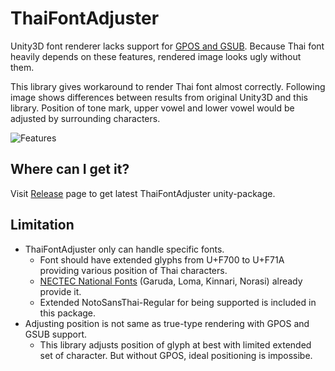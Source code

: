 # ThaiFontAdjuster

Unity3D font renderer lacks support for
[GPOS and GSUB](https://www.microsoft.com/typography/otspec/gpos.htm).
Because Thai font heavily depends on these features, rendered image looks ugly without them.

This library gives workaround to render Thai font almost correctly.
Following image shows differences between results from original Unity3D and this library.
Position of tone mark, upper vowel and lower vowel would be adjusted by surrounding characters.

![Features](https://raw.githubusercontent.com/SaladbowlCreative/Unity3D.ThaiFontAdjuster/master/doc/Features.png)

## Where can I get it?

Visit [Release](https://github.com/SaladbowlCreative/Unity3D.ThaiFontAdjuster/releases)
page to get latest ThaiFontAdjuster unity-package.

## Limitation

- ThaiFontAdjuster only can handle specific fonts.
  - Font should have extended glyphs from U+F700 to U+F71A providing various position of Thai characters.
  - [NECTEC National Fonts](http://www.nectec.or.th/pub/review-software/font/national-fonts.html) (Garuda, Loma, Kinnari, Norasi) already provide it.
  - Extended NotoSansThai-Regular for being supported is included in this package.
- Adjusting position is not same as true-type rendering with GPOS and GSUB support.
  - This library adjusts position of glyph at best with limited extended set of character.
    But without GPOS, ideal positioning is impossibe.

